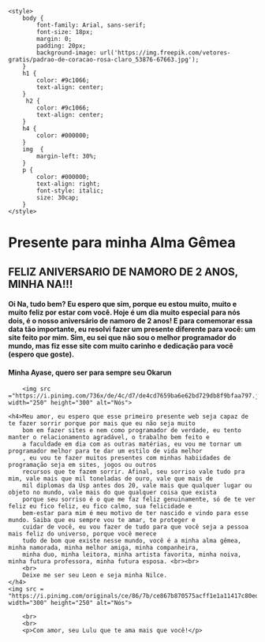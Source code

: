 <!DOCTYPE html>
<html lang="en">
<head>
    <meta charset="UTF-8">
    <title>Presente de Namoro</title>

    <style>
        body {
            font-family: Arial, sans-serif;
            font-size: 18px;
            margin: 0;
            padding: 20px;
            background-image: url('https://img.freepik.com/vetores-gratis/padrao-de-coracao-rosa-claro_53876-67663.jpg');
        }
        h1 {
            color: #9c1066;
            text-align: center;
        }
         h2 {
            color: #9c1066;
            text-align: center;
        }
        h4 {
            color: #000000;
        }
        img  {
            margin-left: 30%;
        }
        p {
            color: #000000;
            text-align: right;
            font-style: italic;
            size: 30cap;
        }
    </style>
</head>
<body>
    <h1>Presente para minha Alma Gêmea</h1>
    <h2>FELIZ ANIVERSARIO DE NAMORO DE 2 ANOS, MINHA NA!!! </h2>
    <h4>Oi Na, tudo bem? Eu espero que sim, porque eu estou muito, muito e muito feliz por estar com você. Hoje é um dia muito especial
        para nós dois, é o nosso aniversário de namoro de 2 anos! E para comemorar essa data tão importante, eu resolvi fazer
        um presente diferente para você: um site feito por mim. Sim, eu sei que não sou o melhor programador do mundo, mas fiz esse site com
        muito carinho e dedicação para você (espero que goste).</h4>
        <h4> Minha Ayase, quero ser para sempre seu Okarun</h4>

        <img src ="https://i.pinimg.com/736x/de/4c/d7/de4cd7659ba6e62bd729db8f9bfaa797.jpg" width="250" height="300" alt="Nós">

    <h4>Meu amor, eu espero que esse primeiro presente web seja capaz de te fazer sorrir porque por mais que eu não seja muito
        bom em fazer sites e nem como programador de verdade, eu tento manter o relacionamento agradável, o trabalho bem feito e 
        a faculdade em dia com as outras matérias, eu vou me tornar um programador melhor para te dar um estilo de vida melhor
        , eu vou te fazer muitos presentes com minhas habiidades de programação seja em sites, jogos ou outros
        recursos que te fazem sorrir. Afinal, seu sorriso vale tudo pra mim, vale mais que mil toneladas de ouro, vale que mais de
        mil diplomas da Usp antes dos 20, vale mais que qualquer lugar ou objeto no mundo, vale mais do que qualquer coisa que exista
        porque seu sorriso é o que me faz feliz genuinamente, só de te ver feliz eu fico feliz, eu fico calmo, sua felicidade e 
        bem-estar para mim é meu motivo de ter nascido e vindo para esse mundo. Saiba que eu sempre vou te amar, te proteger e 
        cuidar de você, eu vou fazer de tudo para que você seja a pessoa mais feliz do universo, porque você merece
        tudo de bom que existe nesse mundo, você é a minha alma gêmea, minha namorada, minha melhor amiga, minha companheira, 
        minha duo, minha leitora, minha artista favorita, minha noiva, minha futura professora, minha futura esposa. <br><br>
        <br>
        Deixe me ser seu Leon e seja minha Nilce.
    </h4>
    <img src = "https://i.pinimg.com/originals/ce/86/7b/ce867b870575acff1e1a11417c80ed51.jpg" width="300" height="250" alt="Nós">

        <br>
        <br>
        <p>Com amor, seu Lulu que te ama mais que você!</p>
</body>
</html>

